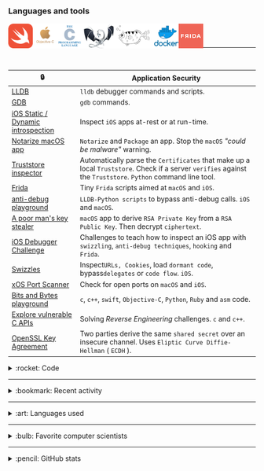 
### Languages and tools

[<img align="left" alt="swift_language" width="50px" style="max-width:100%;" src="https://raw.githubusercontent.com/github/explore/80688e429a7d4ef2fca1e82350fe8e3517d3494d/topics/swift/swift.png" />][swiftlang]
[<img align="left" alt="objc_language" width="50px" style="max-width:100%;" src="https://raw.githubusercontent.com/github/explore/80688e429a7d4ef2fca1e82350fe8e3517d3494d/topics/objective-c/objective-c.png" />][objclang]
[<img align="left" alt="c_language" width="50px" style="max-width:100%;" src="https://raw.githubusercontent.com/github/explore/80688e429a7d4ef2fca1e82350fe8e3517d3494d/topics/c/c.png" />][c_lang]
[<img align="left" alt="lldb_debugger" style="max-width:100%;" src="images/lldb_icon.png" />][lldb_debugger]
[<img align="left" alt="gdb_debugger" style="max-width:100%;" src="images/gdb_icon.png" />][gdb_debugger]
[<img align="left" alt="docker" width="50px" style="max-width:100%;" src="https://raw.githubusercontent.com/github/explore/80688e429a7d4ef2fca1e82350fe8e3517d3494d/topics/docker/docker.png" />][docker]
[<img align="left" alt="frida" src="images/frida_icon.png" />][frida]

[swiftlang]: https://swift.org/
[objclang]: https://developer.apple.com/library/archive/documentation/Cocoa/Conceptual/ProgrammingWithObjectiveC/Introduction/Introduction.html
[c_lang]: https://en.wikipedia.org/wiki/Dennis_Ritchie
[lldb_debugger]: https://lldb.llvm.org/
[gdb_debugger]: https://www.gnu.org/software/gdb/
[docker]: https://hub.docker.com/
[frida]: https://frida.re/

<br />

<br />

---
<br />

 :lock: | Application Security
--|---
[LLDB](https://github.com/rustymagnet3000/lldb_debugger_and_reversing_ios_apps)  | `lldb` debugger commands and scripts.
[GDB](https://github.com/rustymagnet3000/gdb)  | `gdb` commands.
[iOS Static / Dynamic introspection](https://gist.github.com/rustymagnet3000/605c333519cd265c7eac9d556f46dc75)|  Inspect `iOS` apps at-rest or at run-time.
[Notarize macOS app](https://github.com/rustymagnet3000/notarize_a_cli_macos_app)|   `Notarize` and `Package` an app.  Stop the `macOS` _"could be malware"_ warning.
[Truststore inspector](https://github.com/rustymagnet3000/python_openssl_playground) | Automatically parse the `Certificates` that make up a local `Truststore`. Check if a server `verifies` against the `Truststore`.  `Python` command line tool.
[Frida](https://github.com/rustymagnet3000/frida_scripts)| Tiny `Frida` scripts aimed at `macOS` and `iOS`.
[anti-debug playground](https://github.com/rustymagnet3000/anti_debug_playground) |   `LLDB-Python scripts` to bypass anti-debug calls. `iOS` and `macOS`.
[A poor man's key stealer](https://github.com/rustymagnet3000/poor_man_rsa_secret_stealer) | `macOS` app to derive `RSA Private Key` from a `RSA Public Key`. Then decrypt `ciphertext`.
[iOS Debugger Challenge](https://github.com/rustymagnet3000/debugger_challenge) | Challenges to teach how to inspect an iOS app with `swizzling`, `anti-debug techniques`, `hooking` and `Frida`.
[Swizzles](https://github.com/rustymagnet3000/reverse_engineer_ios_with_swizzles) | Inspect`URLs, Cookies`, load `dormant code`, bypass`delegates` or `code flow`. `iOS`.
[xOS Port Scanner](https://github.com/rustymagnet3000/ios_macos_poor_port_scanner) | Check for open ports on `macOS` and `iOS`.
[Bits and Bytes playground](https://github.com/rustymagnet3000/bits_bytes_playground) |  `c`, `c++`, `swift`, `Objective-C`, `Python`, `Ruby` and `asm` code.
[Explore vulnerable C APIs](https://github.com/rustymagnet3000/Reverse-Engineering-C-challenges)|  Solving _Reverse Engineering_ challenges. `c` and `c++`.
[OpenSSL Key Agreement](https://github.com/rustymagnet3000/OpenSSLKeyAgreementECDH) | Two parties derive the same `shared secret` over an insecure channel.  Uses `Eliptic Curve Diffie-Hellman` ( `ECDH` ).

<details>
  <summary>:rocket: Code</summary>

Link | Description
--|---
[Bits and Bytes playground](https://github.com/rustymagnet3000/bits_bytes_playground) |  `c`, `c++`, `swift`, `Python`, `Objective-C` and `asm` code snippets.
[Beautiful Log Parser](https://github.com/rustymagnet3000/beautifulParser) | `macOS` app written to make reading logs simpler.
[Terminal Log Parser](https://github.com/rustymagnet3000/c_tidy_file_read) | `C` command line log search.
[Docker playground](https://github.com/rustymagnet3000/docker_playground) | `Docker` commands and `Dockerfiles`
[OpenSSL cheatsheet](https://gist.github.com/rustymagnet3000/e1bad38d30827e2f9f68bedc7534084d) |  `OpenSSL` command line reminders.
[OpenSSL playground for iOS](https://github.com/rustymagnet3000/objc_openssl_playground) |  Building and coding with `OpenSSL` for `iOS`.
[WKWebView's WKURLSchemeHandler](https://github.com/rustymagnet3000/WKWebView-and-WKURLSchemeHandler) |  A vanilla `WKWebView` setup versus a `WKWebView WKURLSchemeHandler` setup.
[WKWebView](https://github.com/rustymagnet3000/slim_wkwebview_with_delegates) |  A slim `WKWebView` to understand Apple's rich `WKWebView Delegates` and how `Javascript bridges`.

</details>

---
<details>
  <summary>:bookmark: Recent activity</summary>

<!--START_SECTION:activity-->

1. 🗣 Commented on [#60](https://github.com/deliveroo/circleci/issues/60) in [deliveroo/circleci](https://github.com/deliveroo/circleci)
2. 💪 Opened PR [#60](https://github.com/deliveroo/circleci/pull/60) in [deliveroo/circleci](https://github.com/deliveroo/circleci)
3. ❌ Closed PR [#59](https://github.com/deliveroo/circleci/pull/59) in [deliveroo/circleci](https://github.com/deliveroo/circleci)
4. 💪 Opened PR [#59](https://github.com/deliveroo/circleci/pull/59) in [deliveroo/circleci](https://github.com/deliveroo/circleci)
5. ❌ Closed PR [#49](https://github.com/deliveroo/circleci/pull/49) in [deliveroo/circleci](https://github.com/deliveroo/circleci)
<!--END_SECTION:activity-->

</details>

---
<details>
  <summary>:art: Languages used</summary>

![1](https://github-readme-stats-alpha-ivory.vercel.app/api/top-langs/?username=rustymagnet3000&theme=graywhite)
</details>

---
<details>
  <summary>:bulb: Favorite computer scientists</summary>

Link | Description
--|---
[Liz Rice](https://github.com/lizrice) | Container and Kubernetes Security
[Derek Selander](https://github.com/DerekSelander/LLDB) | iOS/macOS Reverse Engineering
[Matthew Green](https://blog.cryptographyengineering.com/) | Cryptography and Privacy
[Mike Ash](https://mikeash.com/) | `Objective-C`
[Ole Begemann](https://oleb.net/) | `Swift`
[Jessie Frazelle](https://blog.jessfraz.com/) | Computer Scientist

</details>

---
<details>
  <summary>:pencil: GitHub stats</summary>

<img align="left" src="https://github-readme-stats-alpha-ivory.vercel.app/api?username=rustymagnet3000&show_icons=true&hide_border=true&theme=graywhite" alt="rustymagnet3000's GitHub Stats" />

</details>
